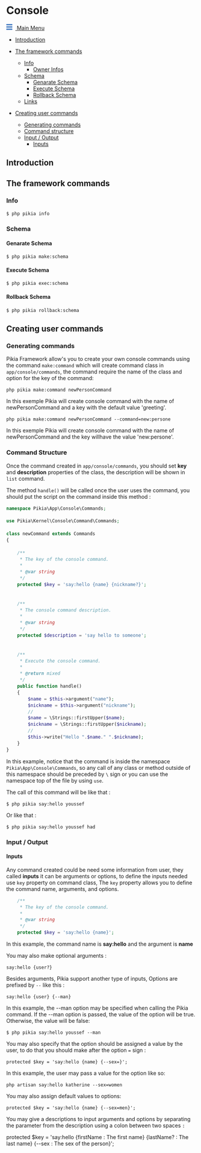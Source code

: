 # Console

[![alt return](https://raw.githubusercontent.com/fiesta-framework/Art/master/Resources/signs.png) Main Menu](https://github.com/fiesta-framework/Docs/tree/3.1/#index)

- [Introduction](#introduction)
- [The framework commands](#info)
	- [Info](#info)
		- [Owner Infos](#owner-infos)
	- [Schema](#schema)
		- [Genarate Schema](#Genarate-Schema)
		- [Execute Schema](#execute-schema)
		- [Rollback Schema](#rollback-schema)
	- [Links](#links)

- [Creating user commands](#creating-user-commands)
	- [Generating commands](#generating-commands)
	- [Command structure](#command-structure)
	- [Input / Output](#input--output)
		- [Inputs](#inputs)


## Introduction

## The framework commands

### Info

	$ php pikia info

### Schema
#### Genarate Schema

	$ php pikia make:schema

#### Execute Schema

	$ php pikia exec:schema

#### Rollback Schema

	$ php pikia rollback:schema


## Creating user commands

### Generating commands

Pikia Framework allow's you to create your own console commands using the command `make:command` which will create command class in `app/console/commands`, the command require the name of the class and option for the key of the command:

	php pikia make:command newPersonCommand

In this exemple Pikia will create console command with the name of newPersonCommand and a key with the default value 'greeting'.

	php pikia make:command newPersonCommand --command=new:persone

In this exemple Pikia will create console command with the name of newPersonCommand and the key willhave the value 'new:persone'.

### Command Structure

Once the command created in `app/console/commands`, you should set **key** and **description** properties of the class, the description will be shown in `list` command.

The method `handle()` will be called once the user uses the command, you should put the script on the command inside this method :

```php
namespace Pikia\App\Console\Commands;

use Pikia\Kernel\Console\Command\Commands;

class newCommand extends Commands
{
	
	/**
	 * The key of the console command.
	 *
	 * @var string
	 */
	protected $key = 'say:hello {name} {nickname?}';


	/**
	 * The console command description.
	 *
	 * @var string
	 */
	protected $description = 'say hello to someone';


	/**
	 * Execute the console command.
	 *
	 * @return mixed
	 */
	public function handle()
	{
		$name = $this->argument("name");
		$nickname = $this->argument("nickname");
		//
		$name = \Strings::firstUpper($name);
		$nickname = \Strings::firstUpper($nickname);
		//
		$this->write("Hello ".$name." ".$nickname); 
	}
}
```

In this example, notice that the command is inside the namespace `Pikia\App\Console\Commands`, so any call of any class or method outside of this namespace should be preceded by `\` sign or you can use the namespace top of the file by using `use`.

The call of this command will be like that :

	$ php pikia say:hello youssef

Or like that : 

	$ php pikia say:hello youssef had



### Input / Output

#### Inputs

Any command created could be need some information from user, they called **inputs** it can be arguments or options, to define the inputs needed use `key` property on command class, The `key` property allows you to define the command name, arguments, and options.

```php
	/**
	 * The key of the console command.
	 *
	 * @var string
	 */
	protected $key = 'say:hello {name}';
```

In this example, the command name is **say:hello** and the argument is **name**

You may also make optional arguments : 
	
	say:hello {user?}

Besides arguments, Pikia support another type of inputs, Options are prefixed by `--` like this :

	say:hello {user} {--man}

In this example, the --man option may be specified when calling the Pikia command. If the --man option is passed, the value of the option will be true. Otherwise, the value will be false:

	$ php pikia say:hello youssef --man

You may also specify that the option should be assigned a value by the user, to do that you should make after the option `=` sign :

	protected $key = 'say:hello {name} {--sex=}';

In this example, the user may pass a value for the option like so:

	php artisan say:hello katherine --sex=women

You may also assign default values to options:

	protected $key = 'say:hello {name} {--sex=men}';

You may give a descriptions to input arguments and options by separating the parameter from the description using a colon between two spaces ` : `

protected $key = 'say:hello {firstName : The first name} {lastName? : The last name} {--sex : The sex of the person}';
